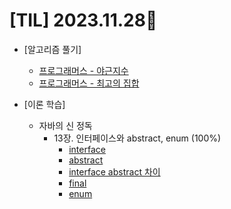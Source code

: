# [TIL] 2023.11.28📒

 
* [알고리즘 풀기]
  * [프로그래머스 - 야근지수](https://github.com/elephant97/PROGRAMMERS/blob/main/Java/Level%203/%EC%95%BC%EA%B7%BC%EC%A7%80%EC%88%98.java)
  * [프로그래머스 - 최고의 집합](https://github.com/elephant97/PROGRAMMERS/blob/main/Java/Level%203/%EC%B5%9C%EA%B3%A0%EC%9D%98%EC%A7%91%ED%95%A9.java)

* [이론 학습]
  * 자바의 신 정독
    * 13장. 인터페이스와 abstract, enum (100%)
      * [interface](../JavaStudy/interface.md)
      * [abstract](../JavaStudy/abstract.md)
      * [interface abstract 차이](../JavaStudy/diffAbstractAndInterface.md)
      * [final](../JavaStudy/final.md)
      * [enum](../JavaStudy/enum.md)
 

